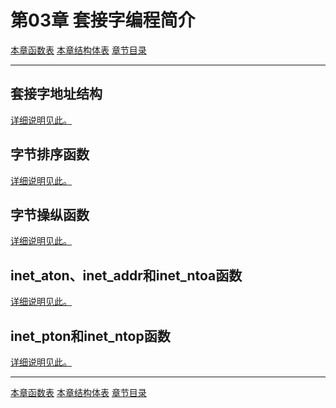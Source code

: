 <h1 id=file_notes>
    第03章 套接字编程简介
</h1>

[本章函数表](func.md "包含本章所介绍函数的详细说明")
[本章结构体表](struct.md "包含本章所介绍结构体的详细说明")
[章节目录](../volume1.md "章节目录")

---


<h2 id=sockaddr_struct>套接字地址结构</h2>

[详细说明见此。](struct.md#sockaddr)

<h2 id=byte_order_function>字节排序函数</h2>

[详细说明见此。](func.md#byte_order_function)

<h2 id=byte_function>字节操纵函数</h2>

[详细说明见此。](func.md#byte_function)

<h2 id=old_addr_transf_function>inet_aton、inet_addr和inet_ntoa函数</h2>

[详细说明见此。](func.md#addr_transf_function)

<h2 id=new_addr_transf_function>inet_pton和inet_ntop函数</h2>

[详细说明见此。](func.md#addr_transf_function)

---

[本章函数表](func.md "包含本章所介绍函数的详细说明")
[本章结构体表](struct.md "包含本章所介绍结构体的详细说明")
[章节目录](../volume1.md "章节目录")

